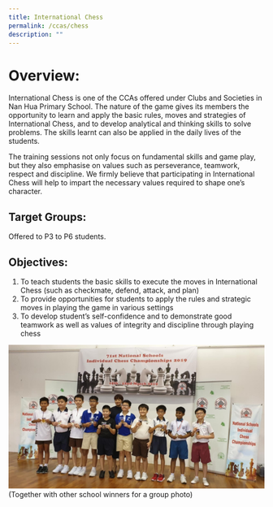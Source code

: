 ```yaml
---
title: International Chess
permalink: /ccas/chess
description: ""
---
```

# Overview:

International Chess is one of the CCAs offered under Clubs and Societies in Nan Hua Primary School. The nature of the game gives its members the opportunity to learn and apply the basic rules, moves and strategies of International Chess, and to develop analytical and thinking skills to solve problems. The skills learnt can also be applied in the daily lives of the students.

The training sessions not only focus on fundamental skills and game play, but they also emphasise on values such as perseverance, teamwork, respect and discipline. We firmly believe that participating in International Chess will help to impart the necessary values required to shape one’s character.

## Target Groups:

Offered to P3 to P6 students.

## Objectives:

1. To teach students the basic skills to execute the moves in International Chess (such as checkmate, defend, attack, and plan)
2. To provide opportunities for students to apply the rules and strategic moves in playing the game in various settings
3. To develop student’s self-confidence and to demonstrate good teamwork as well as values of integrity and discipline through playing chess

![Together with other school winners for a group photo](/images/Chess%20Club-3.jpeg)
(Together with other school winners for a group photo)